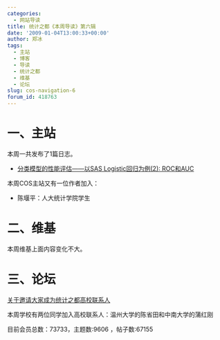 ```yaml
---
categories:
  - 网站导读
title: 统计之都《本周导读》第六辑
date: '2009-01-04T13:00:33+00:00'
author: 郑冰
tags:
  - 主站
  - 博客
  - 导读
  - 统计之都
  - 维基
  - 论坛
slug: cos-navigation-6
forum_id: 418763
---
```


# 一、主站

本周一共发布了1篇日志。

* [分类模型的性能评估——以SAS Logistic回归为例(2): ROC和AUC](/2008/12/measure-classification-model-performance-roc-auc//)

本周COS主站又有一位作者加入：

* 陈堰平：人大统计学院学生
<!--more-->

# 二、维基

本周维基上面内容变化不大。

# 三、论坛

[关于邀请大家成为统计之都高校联系人](https://cos.name/cn/topic/13026)

本周学校有两位同学加入高校联系人：温州大学的陈省田和中南大学的蒲红刚

目前会员总数：73733，主题数:9606 ，帖子数:67155
